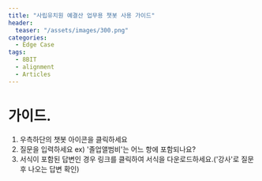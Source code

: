 ```yaml
---
title: "사립유치원 예결산 업무용 챗봇 사용 가이드"
header:
  teaser: "/assets/images/300.png"
categories:
  - Edge Case
tags:
  - 8BIT
  - alignment
  - Articles
---
```


# 가이드.

1. 우측하단의 챗봇 아이콘을 클릭하세요
2. 질문을 입력하세요 ex) '졸업앨범비'는 어느 항에 포함되나요?
3. 서식이 포함된 답변인 경우 링크를 클릭하여 서식을 다운로드하세요.('강사'로 질문 후 나오는 답변 확인)


